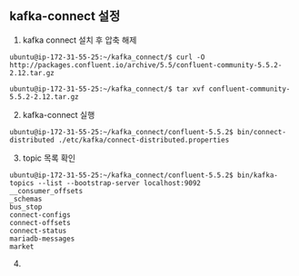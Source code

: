 ## kafka-connect 설정

1. kafka connect 설치 후 압축 해제

```
ubuntu@ip-172-31-55-25:~/kafka_connect/$ curl -O http://packages.confluent.io/archive/5.5/confluent-community-5.5.2-2.12.tar.gz
```

```
ubuntu@ip-172-31-55-25:~/kafka_connect/$ tar xvf confluent-community-5.5.2-2.12.tar.gz
```

2. kafka-connect 실행

```
ubuntu@ip-172-31-55-25:~/kafka_connect/confluent-5.5.2$ bin/connect-distributed ./etc/kafka/connect-distributed.properties 
```

3. topic 목록 확인

```
ubuntu@ip-172-31-55-25:~/kafka_connect/confluent-5.5.2$ bin/kafka-topics --list --bootstrap-server localhost:9092
__consumer_offsets
_schemas
bus_stop
connect-configs
connect-offsets
connect-status
mariadb-messages
market
```

4. 